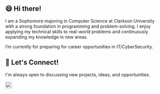 ## 😄 Hi there!

I am a Sophomore majoring in Computer Science at Clarkson University with a strong foundation in programming and problem-solving. I enjoy applying my technical skills to real-world problems and continuously expanding my knowledge in new areas.

I’m currently for preparing for career opportunities in IT/CyberSecurity.

## 🤝 Let's Connect!
I'm always open to discussing new projects, ideas, and opportunities.

[<img align="left" alt="Josh | LinkedIn" width="22px" src="https://cdn.jsdelivr.net/npm/simple-icons@v3/icons/linkedin.svg" />][linkedin]

[linkedin]:[https://www.linkedin.com/in/solihah]

<!--
**solihah-a/solihah-a** is a ✨ _special_ ✨ repository because its `README.md` (this file) appears on your GitHub profile.

Here are some ideas to get you started:

- 🔭 I’m currently working on ...
- 🌱 I’m currently learning ...
- 👯 I’m looking to collaborate on ...
- 🤔 I’m looking for help with ...
- 💬 Ask me about ...
- 📫 How to reach me: ...
- 😄 Pronouns: ...
- ⚡ Fun fact: ...
-->
